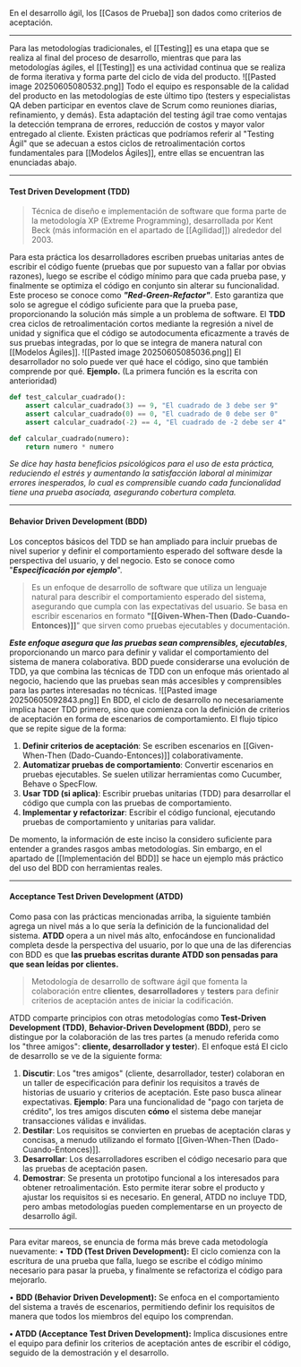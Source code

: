 En el desarrollo ágil, los [[Casos de Prueba]] son dados como criterios de aceptación.
****
Para las metodologías tradicionales, el [[Testing]] es una etapa que se realiza al final del proceso de desarrollo, mientras que para las metodologías ágiles, el [[Testing]] es una actividad continua que se realiza de forma iterativa y forma parte del ciclo de vida del producto.
![[Pasted image 20250605080532.png]]
Todo el equipo es responsable de la calidad del producto en las metodologías de este último tipo (testers y especialistas QA deben participar en eventos clave de Scrum como reuniones diarias, refinamiento, y demás). 
Esta adaptación del testing ágil trae como ventajas la detección temprana de errores, reducción de costos y mayor valor entregado al cliente. Existen prácticas que podríamos referir al "Testing Ágil" que se adecuan a estos ciclos de retroalimentación cortos fundamentales para [[Modelos Ágiles]], entre ellas se encuentran las enunciadas abajo.
****
#### **Test Driven Development (TDD)**

> Técnica de diseño e implementación de software que forma parte de la metodología XP (Extreme Programming), desarrollada por Kent Beck (más información en el apartado de [[Agilidad]]) alrededor del 2003. 

Para esta práctica los desarrolladores escriben pruebas unitarias antes de escribir el código fuente (pruebas que por supuesto van a fallar por obvias razones), luego se escribe el código mínimo para que cada prueba pase, y finalmente se optimiza el código en conjunto sin alterar su funcionalidad. Este proceso se conoce como ***"Red-Green-Refactor"***.
Esto garantiza que solo se agregue el código suficiente para que la prueba pase, proporcionando la solución más simple a un problema de software.
El **TDD** crea ciclos de retroalimentación cortos mediante la regresión a nivel de unidad y significa que el código se autodocumenta eficazmente a través de sus pruebas integradas, por lo que se integra de manera natural con [[Modelos Ágiles]].
![[Pasted image 20250605085036.png]]
El desarrollador no solo puede ver qué hace el código, sino que también comprende por qué.
**Ejemplo.** (La primera función es la escrita con anterioridad)
```python
def test_calcular_cuadrado():
    assert calcular_cuadrado(3) == 9, "El cuadrado de 3 debe ser 9"
    assert calcular_cuadrado(0) == 0, "El cuadrado de 0 debe ser 0"
    assert calcular_cuadrado(-2) == 4, "El cuadrado de -2 debe ser 4"

def calcular_cuadrado(numero):
    return numero * numero
```

*Se dice hay hasta beneficios psicológicos para el uso de esta práctica, reduciendo el estrés y aumentando la satisfacción laboral al minimizar errores inesperados, lo cual es comprensible cuando cada funcionalidad tiene una prueba asociada, asegurando cobertura completa.*
****
#### **Behavior Driven Development (BDD)**
Los conceptos básicos del TDD se han ampliado para incluir pruebas de nivel superior y definir el comportamiento esperado del software desde la perspectiva del usuario, y del negocio. Esto se conoce como "***Especificación por ejemplo***".

> Es un enfoque de desarrollo de software que utiliza un lenguaje natural para describir el comportamiento esperado del sistema, asegurando que cumpla con las expectativas del usuario. Se basa en escribir escenarios en formato **"[[Given-When-Then (Dado-Cuando-Entonces)]]**" que sirven como pruebas ejecutables y documentación.

***Este enfoque asegura que las pruebas sean comprensibles, ejecutables***, proporcionando un marco para definir y validar el comportamiento del sistema de manera colaborativa.
BDD puede considerarse una evolución de TDD, ya que combina las técnicas de TDD con un enfoque más orientado al negocio, haciendo que las pruebas sean más accesibles y comprensibles para las partes interesadas no técnicas.
![[Pasted image 20250605092843.png]]
En BDD, el ciclo de desarrollo no necesariamente implica hacer TDD primero, sino que comienza con la definición de criterios de aceptación en forma de escenarios de comportamiento. El flujo típico que se repite sigue de la forma:
1. **Definir criterios de aceptación**: Se escriben escenarios en [[Given-When-Then (Dado-Cuando-Entonces)]] colaborativamente.
2. **Automatizar pruebas de comportamiento**: Convertir escenarios en pruebas ejecutables. Se suelen utilizar herramientas como Cucumber, Behave o SpecFlow.
3. **Usar TDD (si aplica)**: Escribir pruebas unitarias (TDD) para desarrollar el código que cumpla con las pruebas de comportamiento.
4. **Implementar y refactorizar**: Escribir el código funcional, ejecutando pruebas de comportamiento y unitarias para validar.

De momento, la información de este inciso la considero suficiente para entender a grandes rasgos ambas metodologías. Sin embargo, en el apartado de [[Implementación del BDD]] se hace un ejemplo más práctico del uso del BDD con herramientas reales.
****
#### **Acceptance Test Driven Development (ATDD)**
Como pasa con las prácticas mencionadas arriba, la siguiente también agrega un nivel más a lo que sería la definición de la funcionalidad del sistema. **ATDD** opera a un nivel más alto, enfocándose en funcionalidad completa desde la perspectiva del usuario, por lo que una de las diferencias con BDD es que **las pruebas escritas durante ATDD son pensadas para que sean leídas por clientes.**

> Metodología de desarrollo de software ágil que fomenta la colaboración entre **clientes**, **desarrolladores** y **testers** para definir criterios de aceptación antes de iniciar la codificación.

ATDD comparte principios con otras metodologías como **Test-Driven Development (TDD)**, **Behavior-Driven Development (BDD)**, pero se distingue por la colaboración de las tres partes (a menudo referida como los "three amigos": **cliente, desarrollador y tester**). El enfoque está 
El ciclo de desarrollo se ve de la siguiente forma:
1. **Discutir**: Los "tres amigos" (cliente, desarrollador, tester) colaboran en un taller de especificación para definir los requisitos a través de historias de usuario y criterios de aceptación. Este paso busca alinear expectativas. **Ejemplo**: Para una funcionalidad de "pago con tarjeta de crédito", los tres amigos discuten **cómo** el sistema debe manejar transacciones válidas e inválidas.
2. **Destilar**: Los requisitos se convierten en pruebas de aceptación claras y concisas, a menudo utilizando el formato [[Given-When-Then (Dado-Cuando-Entonces)]].
3. **Desarrollar**: Los desarrolladores escriben el código necesario para que las pruebas de aceptación pasen.
4. **Demostrar**: Se presenta un prototipo funcional a los interesados para obtener retroalimentación. Esto permite iterar sobre el producto y ajustar los requisitos si es necesario.
En general, ATDD no incluye TDD, pero ambas metodologías pueden complementarse en un proyecto de desarrollo ágil.
****
Para evitar mareos, se enuncia de forma más breve cada metodología nuevamente:
• **TDD (Test Driven Development):** El ciclo comienza con la escritura de una prueba que falla, luego se escribe el código mínimo necesario para pasar la prueba, y finalmente se refactoriza el código para mejorarlo.

• **BDD (Behavior Driven Development):** Se enfoca en el comportamiento del sistema a través de escenarios, permitiendo definir los requisitos de manera que todos los miembros del equipo los comprendan. 

**• ATDD (Acceptance Test Driven Development):** Implica discusiones entre el equipo para definir los criterios de aceptación antes de escribir el código, seguido de la demostración y el desarrollo.